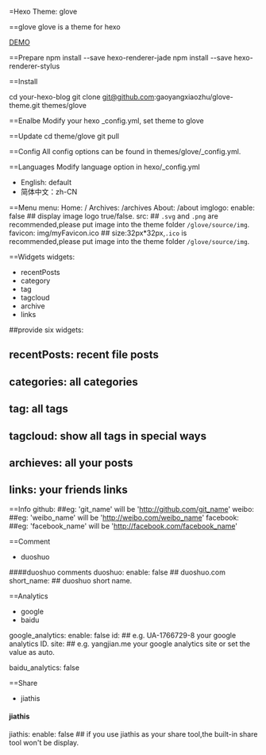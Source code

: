 =Hexo Theme: glove

==glove
glove is a theme for hexo


[DEMO](http://gyyzyp.com)

==Prepare
npm install --save hexo-renderer-jade
npm install --save hexo-renderer-stylus

==Install

cd your-hexo-blog
git clone git@github.com:gaoyangxiaozhu/glove-theme.git themes/glove

==Enalbe
Modify your hexo _config.yml, set theme to glove

==Update
cd theme/glove
git pull

==Config
All config options can be found in themes/glove/_config.yml.

==Languages
Modify language option in hexo/_config.yml

- English: default
- 简体中文：zh-CN

==Menu
menu:
  Home: /
  Archives: /archives
  About: /about
imglogo:
   enable: false             ## display image logo true/false.
   src:  ## `.svg` and `.png` are recommended,please put image into the theme folder `/glove/source/img`.
  favicon: img/myFavicon.ico   ## size:32px*32px,`.ico` is recommended,please put image into the theme folder `/glove/source/img`.

==Widgets
widgets:
- recentPosts
- category
- tag
- tagcloud
- archive
- links

##provide six widgets:
## recentPosts: recent file posts
## categories: all categories
## tag: all tags
## tagcloud: show all tags in special ways
## archieves: all your posts
## links: your friends links

==Info
github: ##eg: 'git_name' will be 'http://github.com/git_name'
weibo: ##eg: 'weibo_name' will be 'http://weibo.com/weibo_name'
facebook: ##eg: 'facebook_name' will be 'http://facebook.com/facebook_name'

==Comment
+ duoshuo

####duoshuo comments
duoshuo:
  enable: false  ## duoshuo.com
  short_name: ## duoshuo short name.

==Analytics
+ google
+ baidu


google_analytics:
  enable: false
  id:   ## e.g. UA-1766729-8 your google analytics ID.
  site: ## e.g. yangjian.me your google analytics site or set the value as auto.

baidu_analytics: false



==Share
+ jiathis

#### jiathis
jiathis:
  enable: false ## if you use jiathis as your share tool,the built-in share tool won't be display.

